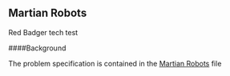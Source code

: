 ## Martian Robots

Red Badger tech test

####Background

The problem specification is contained in the [Martian Robots](MartianRobots.pdf) file 
